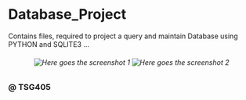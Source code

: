 # Database_Project
Contains files, required to project a query and maintain Database using PYTHON and SQLITE3 ...
<h6 align="center">
  <img src="https://github.com/TSG405/Database_Project/blob/main/main/Screenshot.png" alt="Here goes the screenshot 1">
  <img src="https://github.com/TSG405/Database_Project/blob/main/main/Screenshot%202%20.png" alt="Here goes the screenshot 2">
</h6>

### @ TSG405
